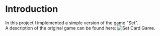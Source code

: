 # Introduction
In this project I implemented a simple version of the game "Set". 
<br />
A description of the original game can be found here: ![Set Card Game](https://en.wikipedia.org/wiki/Set_(card_game)).
